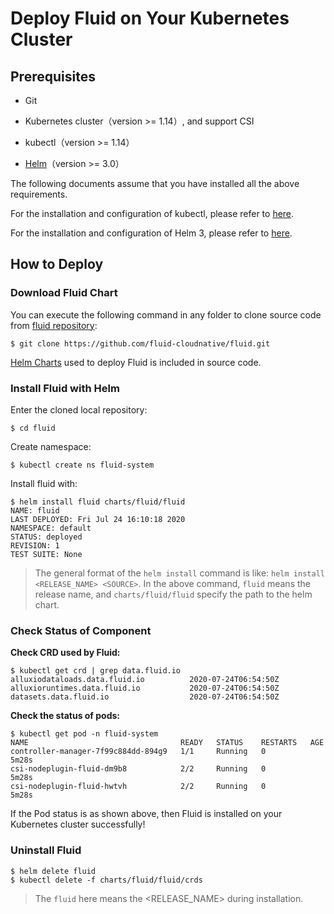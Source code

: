 # Deploy Fluid on Your Kubernetes Cluster

## Prerequisites

- Git

- Kubernetes cluster（version >= 1.14）, and support CSI
- kubectl（version >= 1.14）
- [Helm](https://helm.sh/)（version >= 3.0）

The following documents assume that you have installed all the above requirements.

For the installation and configuration of kubectl, please refer to [here](https://kubernetes.io/docs/tasks/tools/install-kubectl/).

For the installation and configuration of Helm 3, please refer to [here](https://v3.helm.sh/docs/intro/install/).

## How to Deploy

### Download Fluid Chart

You can execute the following command in any folder to clone source code from [fluid repository](https://github.com/fluid-cloudnative/fluid):

```shell
$ git clone https://github.com/fluid-cloudnative/fluid.git
```

[Helm Charts](https://github.com/fluid-cloudnative/fluid/tree/master/charts) used to deploy Fluid is included in source code.

### Install Fluid with Helm

Enter the cloned local repository:

```shell
$ cd fluid
```

Create namespace:

```shell
$ kubectl create ns fluid-system
```

Install fluid with:

```shell
$ helm install fluid charts/fluid/fluid
NAME: fluid
LAST DEPLOYED: Fri Jul 24 16:10:18 2020
NAMESPACE: default
STATUS: deployed
REVISION: 1
TEST SUITE: None
```

> The general format of the `helm install` command is like: `helm install <RELEASE_NAME> <SOURCE>`. In the above command,  `fluid` means the release name, and `charts/fluid/fluid` specify the path to the helm chart.

### Check Status of Component

**Check CRD used by Fluid:**

```shell
$ kubectl get crd | grep data.fluid.io
alluxiodataloads.data.fluid.io          2020-07-24T06:54:50Z
alluxioruntimes.data.fluid.io           2020-07-24T06:54:50Z
datasets.data.fluid.io                  2020-07-24T06:54:50Z
```

**Check the status of pods:**

```shell
$ kubectl get pod -n fluid-system
NAME                                  READY   STATUS    RESTARTS   AGE
controller-manager-7f99c884dd-894g9   1/1     Running   0          5m28s
csi-nodeplugin-fluid-dm9b8            2/2     Running   0          5m28s
csi-nodeplugin-fluid-hwtvh            2/2     Running   0          5m28s
```

If the Pod status is as shown above, then Fluid is installed on your Kubernetes cluster successfully!

### Uninstall Fluid

```shell
$ helm delete fluid
$ kubectl delete -f charts/fluid/fluid/crds
```

> The `fluid` here means the <RELEASE_NAME> during installation.